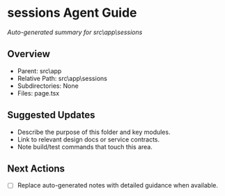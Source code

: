 ﻿# sessions Agent Guide
*Auto-generated summary for src\app\sessions*

## Overview
- Parent: src\app
- Relative Path: src\app\sessions
- Subdirectories: None
- Files: page.tsx

## Suggested Updates
- Describe the purpose of this folder and key modules.
- Link to relevant design docs or service contracts.
- Note build/test commands that touch this area.

## Next Actions
- [ ] Replace auto-generated notes with detailed guidance when available.
